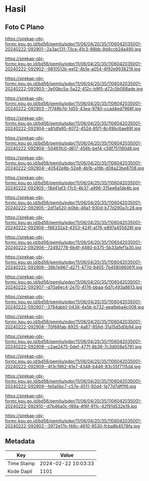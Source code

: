 # Hasil

## Foto C Plano

https://sirekap-obj-formc.kpu.go.id/bd56/pemilu/pdpr/11/06/04/20/35/1106042035001-20240222-092901--2a3ac131-73ca-41c3-88bb-9d4ccb24a490.jpg

https://sirekap-obj-formc.kpu.go.id/bd56/pemilu/pdpr/11/06/04/20/35/1106042035001-20240222-092902--9810512b-ee12-4b1e-a054-4f92e9938219.jpg

https://sirekap-obj-formc.kpu.go.id/bd56/pemilu/pdpr/11/06/04/20/35/1106042035001-20240222-092903--3e00bc5a-5a22-412c-b9f5-d72c5b088ade.jpg

https://sirekap-obj-formc.kpu.go.id/bd56/pemilu/pdpr/11/06/04/20/35/1106042035001-20240222-092903--7f748b7d-1d55-43ea-9780-ccad4ed7968f.jpg

https://sirekap-obj-formc.kpu.go.id/bd56/pemilu/pdpr/11/06/04/20/35/1106042035001-20240222-092904--a81dfa95-4072-452d-85f1-8c49bc6ae89f.jpg

https://sirekap-obj-formc.kpu.go.id/bd56/pemilu/pdpr/11/06/04/20/35/1106042035001-20240222-092904--50461fc0-d617-456b-be14-c58f751180d8.jpg

https://sirekap-obj-formc.kpu.go.id/bd56/pemilu/pdpr/11/06/04/20/35/1106042035001-20240222-092904--40542e8b-52e8-4b1b-a19b-d08a23be8708.jpg

https://sirekap-obj-formc.kpu.go.id/bd56/pemilu/pdpr/11/06/04/20/35/1106042035001-20240222-092905--18d41af3-f7c5-4b37-a996-315ee6a1de4b.jpg

https://sirekap-obj-formc.kpu.go.id/bd56/pemilu/pdpr/11/06/04/20/35/1106042035001-20240222-092905--2d11a520-b0bb-46a1-930d-b77d290a7c28.jpg

https://sirekap-obj-formc.kpu.go.id/bd56/pemilu/pdpr/11/06/04/20/35/1106042035001-20240222-092906--f86332a3-4353-424f-a176-e897a455628f.jpg

https://sirekap-obj-formc.kpu.go.id/bd56/pemilu/pdpr/11/06/04/20/35/1106042035001-20240222-092906--72492778-6b4f-4480-b375-5b33afef1a30.jpg

https://sirekap-obj-formc.kpu.go.id/bd56/pemilu/pdpr/11/06/04/20/35/1106042035001-20240222-092906--39b7e967-d271-477d-9405-7b458086061f.jpg

https://sirekap-obj-formc.kpu.go.id/bd56/pemilu/pdpr/11/06/04/20/35/1106042035001-20240222-092907--d70a6ec4-2e70-4176-bbaa-6d7c493a8613.jpg

https://sirekap-obj-formc.kpu.go.id/bd56/pemilu/pdpr/11/06/04/20/35/1106042035001-20240222-092907--3794abb1-0436-4a5b-b732-eea9eba4c008.jpg

https://sirekap-obj-formc.kpu.go.id/bd56/pemilu/pdpr/11/06/04/20/35/1106042035001-20240222-092908--70f68fab-8925-4a67-859d-31a15d5d0b94.jpg

https://sirekap-obj-formc.kpu.go.id/bd56/pemilu/pdpr/11/06/04/20/35/1106042035001-20240222-092908--c2ae2475-0def-477f-8b36-7c3d008e5791.jpg

https://sirekap-obj-formc.kpu.go.id/bd56/pemilu/pdpr/11/06/04/20/35/1106042035001-20240222-092909--4f3c1962-61e7-4348-b446-83c55f7115d4.jpg

https://sirekap-obj-formc.kpu.go.id/bd56/pemilu/pdpr/11/06/04/20/35/1106042035001-20240222-092909--fe0a5bc7-c57e-4511-92d4-1e77d7dff1f6.jpg

https://sirekap-obj-formc.kpu.go.id/bd56/pemilu/pdpr/11/06/04/20/35/1106042035001-20240222-092910--d7b46a0c-f89a-4f6f-911c-42f91d532e19.jpg

https://sirekap-obj-formc.kpu.go.id/bd56/pemilu/pdpr/11/06/04/20/35/1106042035001-20240222-092902--3972e17b-f46c-4610-8530-fcba8b4578fa.jpg


## Metadata

| Key        | Value               |
| ---------- | ------------------- |
| Time Stamp | 2024-02-22 10:03:33 |
| Kode Dapil | 1101                |



